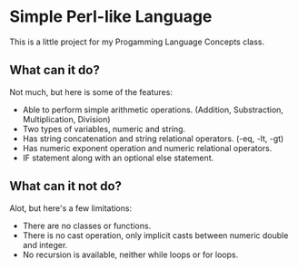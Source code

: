 # Simple Perl-like Language
This is a little project for my Progamming Language Concepts class.

## What can it do?
Not much, but here is some of the features:
  - Able to perform simple arithmetic operations. (Addition, Substraction, Multiplication, Division)
  - Two types of variables, numeric and string.
  - Has string concatenation and string relational operators. (-eq, -lt, -gt)
  - Has numeric exponent operation and numeric relational operators.
  - IF statement along with an optional else statement.

## What can it not do?
Alot, but here's a few limitations:
 - There are no classes or functions.
 - There is no cast operation, only implicit casts between numeric double and integer.
 - No recursion is available, neither while loops or for loops.
